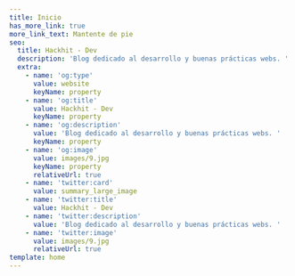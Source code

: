 ```yaml
---
title: Inicio
has_more_link: true
more_link_text: Mantente de pie
seo:
  title: Hackhit - Dev
  description: 'Blog dedicado al desarrollo y buenas prácticas webs. '
  extra:
    - name: 'og:type'
      value: website
      keyName: property
    - name: 'og:title'
      value: Hackhit - Dev
      keyName: property
    - name: 'og:description'
      value: 'Blog dedicado al desarrollo y buenas prácticas webs. '
      keyName: property
    - name: 'og:image'
      value: images/9.jpg
      keyName: property
      relativeUrl: true
    - name: 'twitter:card'
      value: summary_large_image
    - name: 'twitter:title'
      value: Hackhit - Dev
    - name: 'twitter:description'
      value: 'Blog dedicado al desarrollo y buenas prácticas webs. '
    - name: 'twitter:image'
      value: images/9.jpg
      relativeUrl: true
template: home
---
```

